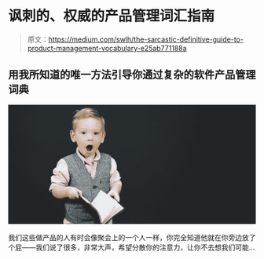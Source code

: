 # 讽刺的、权威的产品管理词汇指南

> 原文：<https://medium.com/swlh/the-sarcastic-definitive-guide-to-product-management-vocabulary-e25ab771188a>

## 用我所知道的唯一方法引导你通过复杂的软件产品管理词典

![](img/35ac82e8bd6abb2ecc0be75cd19d694c.png)

我们这些做产品的人有时会像聚会上的一个人一样，你完全知道他就在你旁边放了个屁——我们说了很多，非常大声，希望分散你的注意力，让你不去想我们可能…